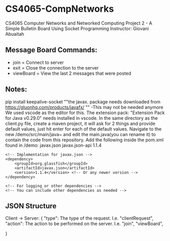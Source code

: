 # CS4065-CompNetworks
CS4065 Computer Networks and Networked Computing
Project 2 - A Simple Bulletin Board Using Socket Programming
Instructor: Giovani Abuaitah

## Message Board Commands:
* join = Connect to server
* exit = Close the connection to the server
* viewBoard = View the last 2 messages that were posted

## Notes: 
pip install keepalive-socket
""the javax. package needs downloaded from https://gluonhq.com/products/javafx/ "" -This may not be needed anymore
We used vscode as the editor for this. The extension pack: "Extension Pack for Java v0.29.0" needs installed in vscode.
In the same directory as the client.py file, create a maven project, it will ask for 2 things and provide default values, just hit enter for each of the default values.
Navigate to the new /demo/src/main/java~ and edit the main.java(you can rename it) to contain the code from this repository.
Add the following inside the pom.xml found in /demo:
<dependencies>
    <!-- javax.json dependency -->
    <dependency>
        <groupId>javax.json</groupId>
        <artifactId>javax.json-api</artifactId>
        <version>1.1.4</version>  <!-- Or any newer version -->
    </dependency>

    <!-- Implementation for javax.json -->
    <dependency>
        <groupId>org.glassfish</groupId>
        <artifactId>javax.json</artifactId>
        <version>1.1.4</version> <!-- Or any newer version -->
    </dependency>

    <!-- For logging or other dependencies -->
    <!-- You can include other dependencies as needed -->
</dependencies>


## JSON Structure
Client -> Server:
{
    "type": The type of the request. I.e. "clientRequest",
    "action": The action to be performed on the server. I.e. "join", "viewBoard",
    
}
